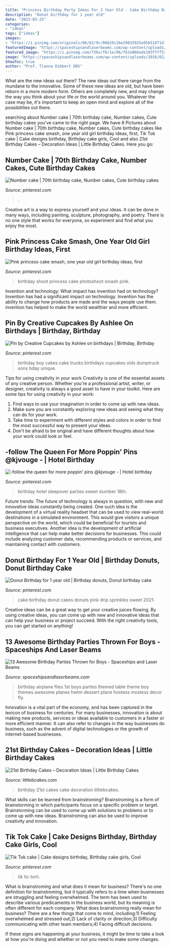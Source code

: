 ```yaml
---
title: "Princess Birthday Party Ideas For 2 Year Old - Cake Birthday Donut Cakes Donuts Pink Drip Sprinkles Sweet 2021"
description: "Donut birthday for 1 year old"
date: "2023-03-25"
categories:
- "ideas"
tags: ["ideas"]
images:
- "https://i.pinimg.com/originals/06/62/9c/06629c2be29835925a95b51871d11d9b.jpg"
featuredImage: "https://spaceshipsandlaserbeams.com/wp-content/uploads/2016/02/1-airplane-themed-first-birthday-ideas-581x975.jpg"
featured_image: "https://i.pinimg.com/736x/f6/1e/06/f61e060ade193ffff52c8bf74d6bdc5f--boy-birthday-cakes-sons-birthday.jpg"
image: "https://spaceshipsandlaserbeams.com/wp-content/uploads/2016/02/1-airplane-themed-first-birthday-ideas-581x975.jpg"
ShowToc: true
author: "Prof. Tianna Dibbert DDS"
---
```



What are the new ideas out there?
The new ideas out there range from the mundane to the innovative. Some of these new ideas are old, but have been reborn in a more modern form. Others are completely new, and may change the way you think about your life or the world around you. Whatever the case may be, it's important to keep an open mind and explore all of the possibilities out there.

	

		
searching about Number cake | 70th birthday cake, Number cakes, Cute birthday cakes you've came to the right page. We have 8 Pictures about Number cake | 70th birthday cake, Number cakes, Cute birthday cakes like Pink princess cake smash, one year old girl birthday ideas, first, Tik Tok cake | Cake designs birthday, Birthday cake girls, Cool and also 21st Birthday Cakes – Decoration Ideas | Little Birthday Cakes. Here you go:
		
    
## Number Cake | 70th Birthday Cake, Number Cakes, Cute Birthday Cakes

<img loading=lazy src="https://i.pinimg.com/736x/4a/ca/67/4aca67d25209cdf6203ccdd3e3873404.jpg" onerror="this.onerror=null;this.src='https://tse4.mm.bing.net/th?id=OIP.gZY25Wxkevb7D56VqklsAgHaJ4&amp;pid=15.1';" alt="Number cake | 70th birthday cake, Number cakes, Cute birthday cakes">

_Source: pinterest.com_

>. 

	

Creative art is a way to express yourself and your ideas. It can be done in many ways, including painting, sculpture, photography, and poetry. There is no one style that works for everyone, so experiment and find what you enjoy the most.

    
## Pink Princess Cake Smash, One Year Old Girl Birthday Ideas, First

<img loading=lazy src="https://i.pinimg.com/736x/8b/12/89/8b1289d6ff0b4cae3de7debc2a30d9b5--birthday-photo-shoots-first-birthday-photos.jpg" onerror="this.onerror=null;this.src='https://tse4.mm.bing.net/th?id=OIP.MZCWYEj_FIIJjIusiPf3awDMEy&amp;pid=15.1';" alt="Pink princess cake smash, one year old girl birthday ideas, first">

_Source: pinterest.com_

>birthday shoot princess cake photoshoot smash pink. 

	

Invention and technology: What impact has invention had on technology?
Invention has had a significant impact on technology. Invention has the ability to change how products are made and the ways people use them. invention has helped to make the world wealthier and more efficient.

    
## Pin By Creative Cupcakes By Ashlee On Birthdays | Birthday, Birthday

<img loading=lazy src="https://i.pinimg.com/736x/f6/1e/06/f61e060ade193ffff52c8bf74d6bdc5f--boy-birthday-cakes-sons-birthday.jpg" onerror="this.onerror=null;this.src='https://tse4.mm.bing.net/th?id=OIP.nH2PdgIHhA_xyhCUjqsLvQHaJ4&amp;pid=15.1';" alt="Pin by Creative Cupcakes by Ashlee on birthdays | Birthday, Birthday">

_Source: pinterest.com_

>birthday boy cakes cake trucks birthdays cupcakes olds dumptruck sons bday unique. 

	

Tips for using creativity in your work
Creativity is one of the essential assets of any creative person. Whether you're a professional artist, writer, or designer, creativity is always a good asset to have in your toolkit. Here are some tips for using creativity in your work:
1. Find ways to use your imagination in order to come up with new ideas.
2. Make sure you are constantly exploring new ideas and seeing what they can do for your work.
3. Take time to experiment with different styles and colors in order to find the most successful way to present your ideas.
4. Don't be afraid to be original and have different thoughts about how your work could look or feel.

    
## -follow The Queen For More Poppin&#039; Pins @kjvouge ️- | Hotel Birthday

<img loading=lazy src="https://i.pinimg.com/originals/06/62/9c/06629c2be29835925a95b51871d11d9b.jpg" onerror="this.onerror=null;this.src='https://tse4.mm.bing.net/th?id=OIP.GLC5MIYrc0DQAIJzZfnKMQHaNK&amp;pid=15.1';" alt="-follow the queen for more poppin&#039; pins @kjvouge ️- | Hotel birthday">

_Source: pinterest.com_

>birthday hotel sleepover parties sweet slumber 18th. 

	

Future trends:
The future of technology is always in question, with new and innovative ideas constantly being created. One such idea is the development of a virtual reality headset that can be used to view real-world destinations in a simulated environment. This would give visitors a unique perspective on the world, which could be beneficial for tourists and business executives. Another idea is the development of artificial intelligence that can help make better decisions for businesses. This could include analyzing customer data, recommending products or services, and maintaining contact with customers.

    
## Donut Birthday For 1 Year Old | Birthday Donuts, Donut Birthday Cake

<img loading=lazy src="https://i.pinimg.com/736x/96/81/e5/9681e5e8c6997a62745b163faeeb781a.jpg" onerror="this.onerror=null;this.src='https://tse2.mm.bing.net/th?id=OIP.krlS7rxgtS-Lcx--S-dzXAHaJ3&amp;pid=15.1';" alt="Donut Birthday for 1 year old | Birthday donuts, Donut birthday cake">

_Source: pinterest.com_

>cake birthday donut cakes donuts pink drip sprinkles sweet 2021. 

	

Creative ideas can be a great way to get your creative juices flowing. By using creative ideas, you can come up with new and innovative ideas that can help your business or project succeed. With the right creativity tools, you can get started on anything!

    
## 13 Awesome Birthday Parties Thrown For Boys - Spaceships And Laser Beams

<img loading=lazy src="https://spaceshipsandlaserbeams.com/wp-content/uploads/2016/02/1-airplane-themed-first-birthday-ideas-581x975.jpg" onerror="this.onerror=null;this.src='https://tse3.mm.bing.net/th?id=OIP.ViWXNwzx6DFt-r6EWkfQMQHaMb&amp;pid=15.1';" alt="13 Awesome Birthday Parties Thrown for Boys - Spaceships and Laser Beams">

_Source: spaceshipsandlaserbeams.com_

>birthday airplane flies 1st boys parties themed table theme boy themes awesome planes hwtm dessert plane hostess mostess decor fly. 

	

Innovation is a vital part of the economy, and has been captured in the lexicon of business for centuries. For many businesses, innovation is about making new products, services or ideas available to customers in a faster or more efficient manner. It can also refer to changes in the way businesses do business, such as the advent of digital technologies or the growth of internet-based businesses.

    
## 21st Birthday Cakes – Decoration Ideas | Little Birthday Cakes

<img loading=lazy src="http://www.littlebcakes.com/wp-content/uploads/2014/02/Images-of-21st-Birthday-Cakes.jpg" onerror="this.onerror=null;this.src='https://tse2.mm.bing.net/th?id=OIP.7ceUCD8BGLXEkUFyYyEfdAHaJ4&amp;pid=15.1';" alt="21st Birthday Cakes – Decoration Ideas | Little Birthday Cakes">

_Source: littlebcakes.com_

>birthday 21st cakes cake decoration littlebcakes. 

	

What skills can be learned from brainstroming?
Brainstroming is a form of brainstorming in which participants focus on a specific problem or target. Brainstorming can be used to come up with solutions to problems or to come up with new ideas. Brainstroming can also be used to improve creativity and innovation.

    
## Tik Tok Cake | Cake Designs Birthday, Birthday Cake Girls, Cool

<img loading=lazy src="https://i.pinimg.com/736x/40/5c/13/405c138b78776748c928c2121a2e29d1.jpg" onerror="this.onerror=null;this.src='https://tse4.mm.bing.net/th?id=OIP.gKOGkLNUzVRbv5g0DFkLhwHaKi&amp;pid=15.1';" alt="Tik Tok cake | Cake designs birthday, Birthday cake girls, Cool">

_Source: pinterest.com_

>tik tic torti. 

	

What is brainstroming and what does it mean for business?
There's no one definition for brainstroming, but it typically refers to a time when businesses are struggling and feeling overwhelmed. The term has been used to describe various predicaments in the business world, but its meaning is often different for each company. 
What does brainstroming really mean for business? There are a few things that come to mind, including:1) Feeling overwhelmed and stressed out;2) Lack of clarity or direction;3) Difficulty communicating with other team members;4) Facing difficult decisions. 

If these signs are happening at your business, it might be time to take a look at how you're doing and whether or not you need to make some changes.

